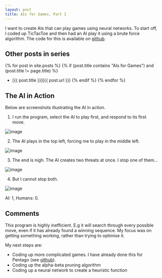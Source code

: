 ```yaml
---
layout: post
title: AIs for Games, Part I
---
```


I want to create AIs that can play games using neural networks. To start off, I coded up TicTacToe and then had an AI play it using a brute force algorithm. The code for this is available on [github](https://github.com/Lovkush-A/games).

## Other posts in series
{% for post in site.posts %}
{% if (post.title contains "AIs for Games") and (post.title != page.title) %}
* [{{ post.title }}]({{ post.url }})
{% endif %}
{% endfor %}

## The AI in Action
Below are screenshots illustrating the AI in action. 

1) I run the program, select the AI to play first, and respond to its first move.

![image](/assets/images/games_11.png)

2) The AI plays in the top left, forcing me to play in the middle left.

![image](/assets/images/games_12.png)

3) The end is nigh. The AI creates two threats at once. I stop one of them...

![image](/assets/images/games_13.png)

4) But I cannot stop both. 

![image](/assets/images/games_14.png)

AI: 1, Humans: 0.



## Comments
This program is highly inefficient. E.g it will search through every possible move, even if it has already found a winning sequence. My focus was on getting something working, rather than trying to optimise it.

My next steps are:
* Coding up more complicated games. I have already done this for Pentago (see [github](https://github.com/Lovkush-A/games)).
* Coding up the alpha-beta pruning algorithm
* Coding up a neural network to create a heuristic function 


